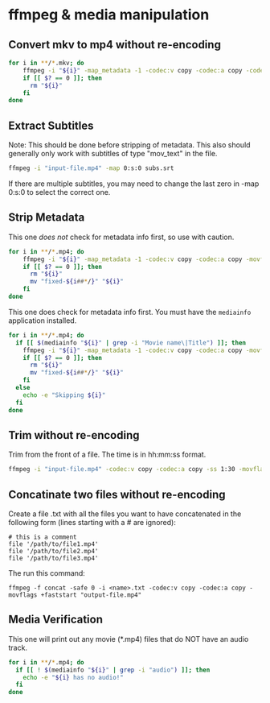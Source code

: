 # ffmpeg & media manipulation

## Convert mkv to mp4 without re-encoding

```bash
for i in **/*.mkv; do
    ffmpeg -i "${i}" -map_metadata -1 -codec:v copy -codec:a copy -codec:s copy -movflags +faststart "${i%.*}.mp4"
    if [[ $? == 0 ]]; then
      rm "${i}"
    fi
done
```

## Extract Subtitles

Note: This should be done before stripping of metadata.  This also should generally only work with subtitles of type "mov_text" in the file.

```bash
ffmpeg -i "input-file.mp4" -map 0:s:0 subs.srt
```

If there are multiple subtitles, you may need to change the last zero in -map 0:s:0 to select the correct one.

## Strip Metadata

This one _does not_ check for metadata info first, so use with caution.

```bash
for i in **/*.mp4; do
    ffmpeg -i "${i}" -map_metadata -1 -codec:v copy -codec:a copy -movflags +faststart "fixed-${i##*/}"
    if [[ $? == 0 ]]; then
      rm "${i}"
      mv "fixed-${i##*/}" "${i}"
    fi
done
```

This one does check for metadata info first. You must have the `mediainfo` application
installed.

```bash
for i in **/*.mp4; do
  if [[ $(mediainfo "${i}" | grep -i "Movie name\|Title") ]]; then
    ffmpeg -i "${i}" -map_metadata -1 -codec:v copy -codec:a copy -movflags +faststart "fixed-${i##*/}"
    if [[ $? == 0 ]]; then
      rm "${i}"
      mv "fixed-${i##*/}" "${i}"
    fi
  else
    echo -e "Skipping ${i}"
  fi
done
```

## Trim without re-encoding

Trim from the front of a file.  The time is in hh:mm:ss format.

```bash
ffmpeg -i "input-file.mp4" -codec:v copy -codec:a copy -ss 1:30 -movflags +faststart "output-file.mp4"
```

## Concatinate two files without re-encoding

Create a file <name>.txt with all the files you want to have concatenated in the following form (lines starting with a # are ignored): 

```
# this is a comment
file '/path/to/file1.mp4'
file '/path/to/file2.mp4'
file '/path/to/file3.mp4'
```

The run this command:

```
ffmpeg -f concat -safe 0 -i <name>.txt -codec:v copy -codec:a copy -movflags +faststart "output-file.mp4"
```

## Media Verification

This one will print out any movie (\*.mp4) files that do NOT have an audio track.

```bash
for i in **/*.mp4; do
  if [[ ! $(mediainfo "${i}" | grep -i "audio") ]]; then
    echo -e "${i} has no audio!"
  fi
done
```
